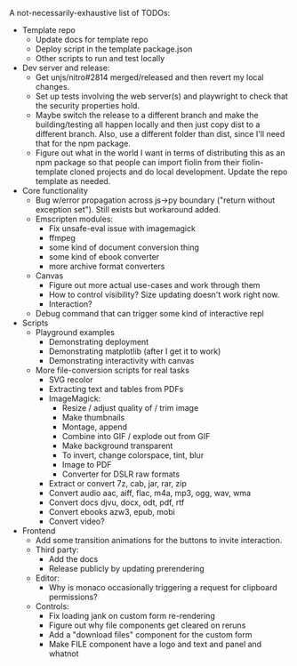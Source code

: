 A not-necessarily-exhaustive list of TODOs:
- Template repo
  - Update docs for template repo
  - Deploy script in the template package.json
  - Other scripts to run and test locally
- Dev server and release:
  - Get unjs/nitro#2814 merged/released and then revert my local changes.
  - Set up tests involving the web server(s) and playwright to check that the
    security properties hold.
  - Maybe switch the release to a different branch and make the building/testing
    all happen locally and then just copy dist to a different branch. Also,
    use a different folder than dist, since I'll need that for the npm package.
  - Figure out what in the world I want in terms of distributing this as an npm
    package so that people can import fiolin from their fiolin-template cloned
    projects and do local development. Update the repo template as needed.
- Core functionality
  - Bug w/error propagation across js->py boundary ("return without exception
    set"). Still exists but workaround added.
  - Emscripten modules:
    - Fix unsafe-eval issue with imagemagick
    - ffmpeg 
    - some kind of document conversion thing
    - some kind of ebook converter
    - more archive format converters
  - Canvas
    - Figure out more actual use-cases and work through them
    - How to control visibility? Size updating doesn't work right now.
    - Interaction?
  - Debug command that can trigger some kind of interactive repl
- Scripts
  - Playground examples
    - Demonstrating deployment
    - Demonstrating matplotlib (after I get it to work)
    - Demonstrating interactivity with canvas
  - More file-conversion scripts for real tasks
    - SVG recolor
    - Extracting text and tables from PDFs
    - ImageMagick:
      - Resize / adjust quality of / trim image
      - Make thumbnails
      - Montage, append
      - Combine into GIF / explode out from GIF
      - Make background transparent
      - To invert, change colorspace, tint, blur
      - Image to PDF
      - Converter for DSLR raw formats
    - Extract or convert 7z, cab, jar, rar, zip
    - Convert audio aac, aiff, flac, m4a, mp3, ogg, wav, wma
    - Convert docs djvu, docx, odt, pdf, rtf
    - Convert ebooks azw3, epub, mobi
    - Convert video?
- Frontend
  - Add some transition animations for the buttons to invite interaction.
  - Third party:
    - Add the docs
    - Release publicly by updating prerendering
  - Editor:
    - Why is monaco occasionally triggering a request for clipboard permissions?
  - Controls:
    - Fix loading jank on custom form re-rendering
    - Figure out why file components get cleared on reruns
    - Add a "download files" component for the custom form
    - Make FILE component have a logo and text and panel and whatnot
